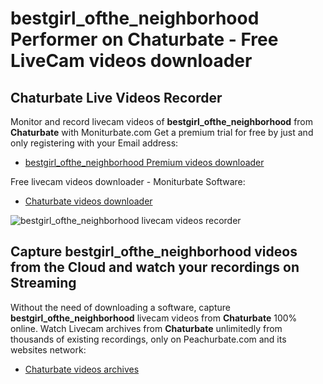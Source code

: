 # bestgirl_ofthe_neighborhood Performer on Chaturbate - Free LiveCam videos downloader

## Chaturbate Live Videos Recorder

Monitor and record livecam videos of **bestgirl_ofthe_neighborhood** from **Chaturbate** with Moniturbate.com
Get a premium trial for free by just and only registering with your Email address:
* [bestgirl_ofthe_neighborhood Premium videos downloader](https://moniturbate.com/request-demo-licence-key.html)

Free livecam videos downloader - Moniturbate Software:
* [Chaturbate videos downloader](https://moniturbate.com/moniturbate-download-software.html)

![bestgirl_ofthe_neighborhood livecam videos recorder](https://peachurnet.com/templates/moniturbate-software.png)


## Capture bestgirl_ofthe_neighborhood videos from the Cloud and watch your recordings on Streaming

Without the need of downloading a software, capture **bestgirl_ofthe_neighborhood** livecam videos from **Chaturbate** 100% online.
Watch Livecam archives from **Chaturbate** unlimitedly from thousands of existing recordings, only on Peachurbate.com and its websites network:
* [Chaturbate videos archives](https://peachurnet.com/)